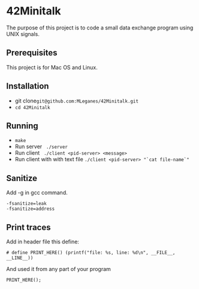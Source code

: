# 42Minitalk

The purpose of this project is to code a small data exchange program using UNIX signals.

## Prerequisites

This project is for Mac OS and Linux.

## Installation

* git clone`git@github.com:MLeganes/42Minitalk.git`
* `cd 42Minitalk`

## Running
 
* `make`
* Run server ``` ./server```
* Run client ``` ./client <pid-server> <message>```
* Run client with with text file ```./client <pid-server> "`cat file-name`" ```

## Sanitize
Add -g in gcc command.

	-fsanitize=leak
	-fsanitize=address

## Print traces
Add in header file this define:

	# define PRINT_HERE() (printf("file: %s, line: %d\n", __FILE__, __LINE__))

And used it from any part of your program

	PRINT_HERE();

